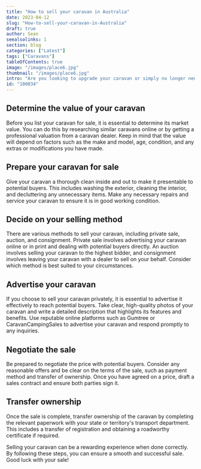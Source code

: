 ```yaml
---
title: "How to sell your caravan in Australia"
date: 2023-04-12
slug: "How-to-sell-your-caravan-in-Australia"
draft: true
author: Sean
seealsolinks: 1
section: blog
categories: ["Latest"]
tags: ["Caravans"]
tableOfContents: true
image: "/images/place6.jpg"
thumbnail: "/images/place6.jpg"
intro: "Are you looking to upgrade your caravan or simply no longer need it? Selling your caravan can seem daunting, but with the right knowledge and preparation, it can be a smooth and successful process."
id: "100034"
---
```


## Determine the value of your caravan

Before you list your caravan for sale, it is essential to determine its market value. You can do this by researching similar caravans online or by getting a professional valuation from a caravan dealer. Keep in mind that the value will depend on factors such as the make and model, age, condition, and any extras or modifications you have made.

## Prepare your caravan for sale

Give your caravan a thorough clean inside and out to make it presentable to potential buyers. This includes washing the exterior, cleaning the interior, and decluttering any unnecessary items. Make any necessary repairs and service your caravan to ensure it is in good working condition.

## Decide on your selling method

There are various methods to sell your caravan, including private sale, auction, and consignment. Private sale involves advertising your caravan online or in print and dealing with potential buyers directly. An auction involves selling your caravan to the highest bidder, and consignment involves leaving your caravan with a dealer to sell on your behalf. Consider which method is best suited to your circumstances.

## Advertise your caravan

If you choose to sell your caravan privately, it is essential to advertise it effectively to reach potential buyers. Take clear, high-quality photos of your caravan and write a detailed description that highlights its features and benefits. Use reputable online platforms such as Gumtree or CaravanCampingSales to advertise your caravan and respond promptly to any inquiries.

## Negotiate the sale

Be prepared to negotiate the price with potential buyers. Consider any reasonable offers and be clear on the terms of the sale, such as payment method and transfer of ownership. Once you have agreed on a price, draft a sales contract and ensure both parties sign it.

## Transfer ownership

Once the sale is complete, transfer ownership of the caravan by completing the relevant paperwork with your state or territory's transport department. This includes a transfer of registration and obtaining a roadworthy certificate if required.

Selling your caravan can be a rewarding experience when done correctly. By following these steps, you can ensure a smooth and successful sale. Good luck with your sale!
